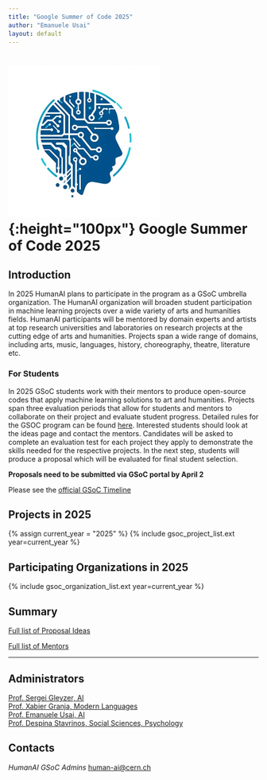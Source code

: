 ```yaml
---
title: "Google Summer of Code 2025"
author: "Emanuele Usai"
layout: default
---
```


# ![](/images/CERN-HSF-GSoC-logo.png){:height="100px"} Google Summer of Code 2025

## Introduction

In 2025 HumanAI plans to participate in the program as a GSoC umbrella organization.
The HumanAI organization will broaden student participation in machine learning projects over a wide variety of arts and humanities fields.
HumanAI participants will be mentored by domain experts and artists at top research universities and laboratories on research projects at the cutting edge of arts and humanities.
Projects span a wide range of domains, including arts, music, languages, history, choreography, theatre, literature etc.



### For Students


In 2025 GSoC students work with their mentors to produce open-source codes that apply machine learning solutions to art and humanities. Projects span three evaluation periods that allow for students and mentors to collaborate on their project and evaluate student progress. Detailed rules for the GSOC program can be found [here](https://summerofcode.withgoogle.com/rules/).
Interested students should look at the ideas page and contact the mentors. Candidates will be asked to complete an evaluation test for each project they apply to demonstrate the skills needed for the respective projects.
In the next step, students will produce a proposal which will be evaluated for final student selection.  

**Proposals need to be submitted via GSoC portal by April 2**


Please see the [official GSoC Timeline](https://summerofcode.withgoogle.com/how-it-works/)



## Projects in 2025

{% assign current_year = "2025" %}
{% include gsoc_project_list.ext year=current_year %}

## Participating Organizations in 2025

{% include gsoc_organization_list.ext year=current_year %}

## Summary

[Full list of Proposal Ideas](/gsoc/2025/summary.html)

[Full list of Mentors](/gsoc/2025/mentors.html)

---

## Administrators


<a href="http://sergeigleyzer.com/" target="_blank">Prof. Sergei Gleyzer, AI</a> <br>
<a href="https://xgranja.people.ua.edu/" target="_blank">Prof. Xabier Granja, Modern Languages</a> <br>
<a href="https://emanueleusai.com" target="_blank">Prof. Emanuele Usai, AI</a> <br>
<a href="https://psychology.ua.edu/people/despina-stavrinosa/" target="_blank">Prof. Despina Stavrinos, Social Sciences, Psychology</a> <br>


## Contacts

*HumanAI GSoC Admins* [human-ai@cern.ch](mailto:human-ai@cern.ch)


